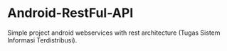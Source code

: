 # Android-RestFul-API
Simple project android webservices with rest architecture (Tugas Sistem Informasi Terdistribusi).
